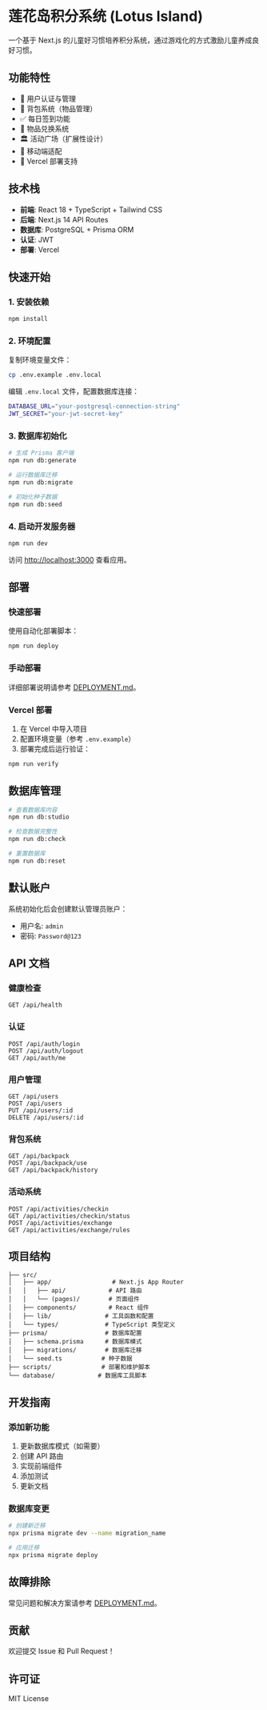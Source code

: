 # 莲花岛积分系统 (Lotus Island)

一个基于 Next.js 的儿童好习惯培养积分系统，通过游戏化的方式激励儿童养成良好习惯。

## 功能特性

- 🔐 用户认证与管理
- 🎒 背包系统（物品管理）
- ✅ 每日签到功能
- 🔄 物品兑换系统
- 🏛️ 活动广场（扩展性设计）
- 📱 移动端适配
- 🚀 Vercel 部署支持

## 技术栈

- **前端**: React 18 + TypeScript + Tailwind CSS
- **后端**: Next.js 14 API Routes
- **数据库**: PostgreSQL + Prisma ORM
- **认证**: JWT
- **部署**: Vercel

## 快速开始

### 1. 安装依赖

```bash
npm install
```

### 2. 环境配置

复制环境变量文件：

```bash
cp .env.example .env.local
```

编辑 `.env.local` 文件，配置数据库连接：

```bash
DATABASE_URL="your-postgresql-connection-string"
JWT_SECRET="your-jwt-secret-key"
```

### 3. 数据库初始化

```bash
# 生成 Prisma 客户端
npm run db:generate

# 运行数据库迁移
npm run db:migrate

# 初始化种子数据
npm run db:seed
```

### 4. 启动开发服务器

```bash
npm run dev
```

访问 [http://localhost:3000](http://localhost:3000) 查看应用。

## 部署

### 快速部署

使用自动化部署脚本：

```bash
npm run deploy
```

### 手动部署

详细部署说明请参考 [DEPLOYMENT.md](./DEPLOYMENT.md)。

### Vercel 部署

1. 在 Vercel 中导入项目
2. 配置环境变量（参考 `.env.example`）
3. 部署完成后运行验证：

```bash
npm run verify
```

## 数据库管理

```bash
# 查看数据库内容
npm run db:studio

# 检查数据完整性
npm run db:check

# 重置数据库
npm run db:reset
```

## 默认账户

系统初始化后会创建默认管理员账户：

- 用户名: `admin`
- 密码: `Password@123`

## API 文档

### 健康检查

```
GET /api/health
```

### 认证

```
POST /api/auth/login
POST /api/auth/logout
GET /api/auth/me
```

### 用户管理

```
GET /api/users
POST /api/users
PUT /api/users/:id
DELETE /api/users/:id
```

### 背包系统

```
GET /api/backpack
POST /api/backpack/use
GET /api/backpack/history
```

### 活动系统

```
POST /api/activities/checkin
GET /api/activities/checkin/status
POST /api/activities/exchange
GET /api/activities/exchange/rules
```

## 项目结构

```
├── src/
│   ├── app/                 # Next.js App Router
│   │   ├── api/            # API 路由
│   │   └── (pages)/        # 页面组件
│   ├── components/         # React 组件
│   ├── lib/               # 工具函数和配置
│   └── types/             # TypeScript 类型定义
├── prisma/                # 数据库配置
│   ├── schema.prisma      # 数据库模式
│   ├── migrations/        # 数据库迁移
│   └── seed.ts           # 种子数据
├── scripts/              # 部署和维护脚本
└── database/            # 数据库工具脚本
```

## 开发指南

### 添加新功能

1. 更新数据库模式（如需要）
2. 创建 API 路由
3. 实现前端组件
4. 添加测试
5. 更新文档

### 数据库变更

```bash
# 创建新迁移
npx prisma migrate dev --name migration_name

# 应用迁移
npx prisma migrate deploy
```

## 故障排除

常见问题和解决方案请参考 [DEPLOYMENT.md](./DEPLOYMENT.md#故障排除)。

## 贡献

欢迎提交 Issue 和 Pull Request！

## 许可证

MIT License
